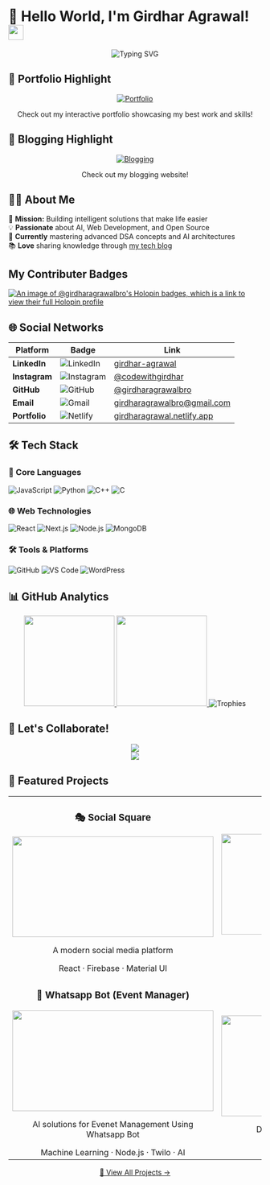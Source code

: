 # 🚀 Hello World, I'm Girdhar Agrawal! <img src="https://media.giphy.com/media/hvRJCLFzcasrR4ia7z/giphy.gif" width="30px">

<div align="center">
  <img src="https://readme-typing-svg.demolab.com?font=Fira+Code&pause=1000&color=FF7F50&width=435&lines=AI+Developer;Web+Enthusiast;Problem+Solver;Tech+Blogger" alt="Typing SVG" />
</div>

## 🌟 Portfolio Highlight

<div align="center">
  <a href="https://girdharagrawal.vercel.app/" target="_blank">
    <img src="https://img.shields.io/badge/✨_Portfolio-FF4088?style=for-the-badge&logo=netlify&logoColor=white" alt="Portfolio"/>
  </a>
  <br/>
  <p>Check out my interactive portfolio showcasing my best work and skills!</p>
</div>

## 🌟 Blogging Highlight

<div align="center">
  <a href="https://codewithgirdhar.great-site.net/" target="_blank">
    <img src="https://img.shields.io/badge/✨_Blogging-007bff?style=for-the-badge&logo=netlify&logoColor=white" alt="Blogging"/>
  </a>
  <br/>
  <p>Check out my blogging website!</p>
</div>


## 👨‍💻 About Me

🎯 **Mission:** Building intelligent solutions that make life easier  
💡 **Passionate** about AI, Web Development, and Open Source  
🌱 **Currently** mastering advanced DSA concepts and AI architectures  
📚 **Love** sharing knowledge through [my tech blog](https://codewithgirdhar.great-site.net)  

##  My Contributer Badges

[![An image of @girdharagrawalbro's Holopin badges, which is a link to view their full Holopin profile](https://holopin.me/girdharagrawalbro)](https://holopin.io/@girdharagrawalbro)

## 🌐 Social Networks

<div align="center">
  
  | Platform | Badge | Link |
  |----------|-------|------|
  | **LinkedIn** | ![LinkedIn](https://img.shields.io/badge/-LinkedIn-0077B5?style=flat-square&logo=linkedin&logoColor=white) | [girdhar-agrawal](https://www.linkedin.com/in/girdhar-agrawal-124346220) |
  | **Instagram** | ![Instagram](https://img.shields.io/badge/-Instagram-E4405F?style=flat-square&logo=instagram&logoColor=white) | [@codewithgirdhar](https://www.instagram.com/codewithgirdhar/) |
  | **GitHub** | ![GitHub](https://img.shields.io/badge/-GitHub-181717?style=flat-square&logo=github&logoColor=white) | [@girdharagrawalbro](https://github.com/girdharagrawalbro) |
  | **Email** | ![Gmail](https://img.shields.io/badge/-Gmail-D14836?style=flat-square&logo=gmail&logoColor=white) | [girdharagrawalbro@gmail.com](mailto:girdharagrawalbro@gmail.com) |
  | **Portfolio** | ![Netlify](https://img.shields.io/badge/-Portfolio-00C7B7?style=flat-square&logo=netlify&logoColor=white) | [girdharagrawal.netlify.app](https://girdharagrawal.netlify.app) |
  
</div>


## 🛠 Tech Stack

### 🧠 Core Languages
![JavaScript](https://img.shields.io/badge/-JavaScript-F7DF1E?style=for-the-badge&logo=javascript&logoColor=black)
![Python](https://img.shields.io/badge/-Python-3776AB?style=for-the-badge&logo=python&logoColor=white)
![C++](https://img.shields.io/badge/-C++-00599C?style=for-the-badge&logo=c%2B%2B&logoColor=white)
![C](https://img.shields.io/badge/-C-A8B9CC?style=for-the-badge&logo=c&logoColor=black)

### 🌐 Web Technologies
![React](https://img.shields.io/badge/-React-61DAFB?style=for-the-badge&logo=react&logoColor=black)
![Next.js](https://img.shields.io/badge/-Next.js-000000?style=for-the-badge&logo=next.js&logoColor=white)
![Node.js](https://img.shields.io/badge/-Node.js-339933?style=for-the-badge&logo=node.js&logoColor=white)
![MongoDB](https://img.shields.io/badge/-MongoDB-47A248?style=for-the-badge&logo=mongodb&logoColor=white)

### 🛠️ Tools & Platforms
![GitHub](https://img.shields.io/badge/-GitHub-181717?style=for-the-badge&logo=github&logoColor=white)
![VS Code](https://img.shields.io/badge/-VS_Code-007ACC?style=for-the-badge&logo=visual-studio-code&logoColor=white)
![WordPress](https://img.shields.io/badge/-WordPress-21759B?style=for-the-badge&logo=wordpress&logoColor=white)

## 📊 GitHub Analytics

<div align="center">
  
  <a href="https://github.com/girdharagrawalbro">
    <img height="180em" src="https://github-readme-stats.vercel.app/api?username=girdharagrawalbro&show_icons=true&theme=radical&include_all_commits=true&count_private=true&hide_border=true"/>
    <img height="180em" src="https://github-readme-stats.vercel.app/api/top-langs/?username=girdharagrawalbro&layout=compact&langs_count=8&theme=radical&hide_border=true"/>
  </a>
  
  <img src="https://github-profile-trophy.vercel.app/?username=girdharagrawalbro&theme=radical&no-frame=true&row=1&column=7" alt="Trophies" />
  
</div>

## 🤝 Let's Collaborate!

<div align="center">
  
  <a href="https://www.linkedin.com/in/girdhar-agrawal-124346220" target="_blank">
    <img src="https://img.shields.io/badge/-Let's%20Connect%20on%20LinkedIn-0077B5?style=for-the-badge&logo=linkedin&logoColor=white"/>
  </a>
  <br>
  <a href="mailto:girdharagrawalbro@gmail.com">
    <img src="https://img.shields.io/badge/-Shoot%20me%20an%20Email-D14836?style=for-the-badge&logo=gmail&logoColor=white"/>
  </a>
  
</div>


## 🚀 Featured Projects

<table align="center">
  <tr>
    <td width="50%">
      <h3 align="center">🎭 Social Square</h3>
      <div align="center">
        <a href="https://social-square.netlify.app/" target="_blank">
          <img src="https://github.com/user-attachments/assets/a2dedbb9-06dd-4068-a475-4fa469a08130" width="400" height="200"/>
        </a>
        <p>A modern social media platform</p>
        <span>React · Firebase · Material UI</span>
      </div>
    </td>
    <td width="50%">
      <h3 align="center">🤖 Gemini Clone</h3>
      <div align="center">
        <a href="https://gemini-girdhar.netlify.app/" target="_blank">
          <img src="https://github.com/user-attachments/assets/0f5ae660-aab9-4ac3-aa0a-51a639af2fc3" width="400" height="200"/>
        </a>
        <p>AI-powered chatbot interface</p>
        <span>GeminiAI API · React · Node.js</span>
      </div>
    </td>
  </tr>
  <tr>
    <td width="50%">
      <h3 align="center">🌱 Whatsapp Bot (Event Manager)</h3>
      <div align="center">
        <a href="https://github.com/girdharagrawalbro/My-Whatsapp-Bot" target="_blank">
          <img src="https://github.com/user-attachments/assets/bd01a8e3-fadd-43e4-a137-db5d7d5fd68f" width="400" height="200"/>
        </a>
        <p>AI solutions for Evenet Management Using Whatsapp Bot</p>
        <span>Machine Learning · Node.js · Twilo · AI </span>
      </div>
    </td>
    <td width="50%">
      <h3 align="center">💸 Crowdfunding DApp</h3>
      <div align="center">
        <a href="https://crowdfunding-dapp-liard.vercel.app/" target="_blank">
          <img src="https://github.com/user-attachments/assets/5a6062bf-abd3-4250-bcd7-fb1712ed7952" width="400" height="200"/>
        </a>
        <p>Decentralized fundraising platform</p>
        <span>Blockchain · Solidity · Web3.js</span>
      </div>
    </td>
  </tr>
</table>

<p align="center">
  <a href="https://github.com/girdharagrawalbro?tab=repositories" target="_blank">📂 View All Projects →</a>
</p>
